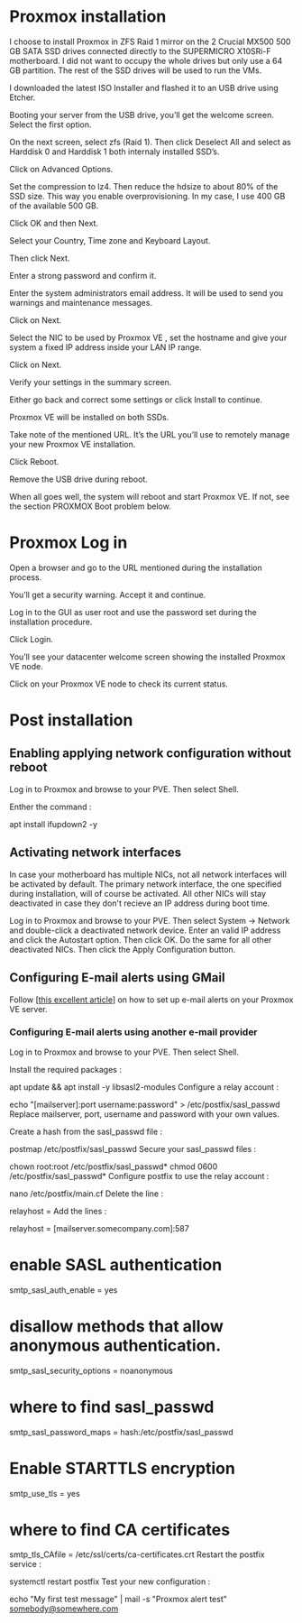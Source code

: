 # Proxmox installation

I choose to install Proxmox in ZFS Raid 1 mirror on the 2 Crucial MX500 500 GB SATA SSD drives connected directly to the SUPERMICRO X10SRi-F motherboard. I did not want to occupy the whole drives but only use a 64 GB partition. The rest of the SSD drives will be used to run the VMs.

I downloaded the latest ISO Installer and flashed it to an USB drive using Etcher.

Booting your server from the USB drive, you’ll get the welcome screen. Select the first option.

On the next screen, select zfs (Raid 1). Then click Deselect All and select as Harddisk  0 and Harddisk 1 both internaly installed SSD’s.

Click on Advanced Options.

Set the compression to lz4. Then reduce the hdsize to about 80% of the SSD size. This way you enable overprovisioning. In my case, I use 400 GB of the available 500 GB.

Click OK and then Next.

Select your Country, Time zone and Keyboard Layout.

Then click Next.

Enter a strong password and confirm it.

Enter the system administrators email address. It will be used to send you warnings and maintenance messages.

Click on Next.

Select the NIC to be used by Proxmox VE , set the hostname and give your system a fixed IP address inside your LAN IP range.

Click on Next.

Verify your settings in the summary screen.

Either go back and correct some settings or click Install to continue.

Proxmox VE will be installed on both SSDs.

Take note of the mentioned URL. It’s the URL you’ll use to remotely manage your new Proxmox VE installation.

Click Reboot.

Remove the USB drive during reboot.

When all goes well, the system will reboot and start Proxmox VE. If not, see the section PROXMOX Boot problem below.

# Proxmox Log in

Open a browser and go to the URL mentioned during the installation process.

You’ll get a security warning. Accept it and continue.

Log in to the GUI as user root and use the password set during the installation procedure.

Click Login.

You’ll see your datacenter welcome screen showing the installed Proxmox VE node.

Click on your Proxmox VE node to check its current status.

# Post installation

## Enabling applying network configuration without reboot

Log in to Proxmox and browse to your PVE. Then select Shell.

Enther the command : 

apt install ifupdown2 -y

## Activating network interfaces

In case your motherboard has multiple NICs, not all network interfaces will be activated by default. The primary network interface, the one specified during installation, will of course be activated. All other NICs will stay deactivated in case they don't recieve an IP address during boot time.

Log in to Proxmox and browse to your PVE. Then select System → Network and double-click a deactivated network device. Enter an valid IP address and click the Autostart option. Then click OK. Do the same for all other deactivated NICs. Then click the Apply Configuration button.

## Configuring E-mail alerts using GMail

Follow [[this excellent article](https://geekistheway.com/2021/03/07/configuring-e-mail-alerts-on-your-proxmox/)] on how to set up e-mail alerts on your Proxmox VE server.

### Configuring E-mail alerts using another e-mail provider 

Log in to Proxmox and browse to your PVE. Then select Shell.

Install the required packages :

apt update && apt install -y libsasl2-modules
Configure a relay account :

echo "[mailserver]:port username:password" > /etc/postfix/sasl_passwd
Replace mailserver, port, username and password with your own values.

Create a hash from the sasl_passwd file :

postmap /etc/postfix/sasl_passwd
Secure your sasl_passwd files :

chown root:root /etc/postfix/sasl_passwd*
chmod 0600 /etc/postfix/sasl_passwd*
Configure postfix to use the relay account :

nano /etc/postfix/main.cf
Delete the line :

relayhost =
Add the lines :

relayhost = [mailserver.somecompany.com]:587
# enable SASL authentication
smtp_sasl_auth_enable = yes
# disallow methods that allow anonymous authentication.
smtp_sasl_security_options = noanonymous
# where to find sasl_passwd
smtp_sasl_password_maps = hash:/etc/postfix/sasl_passwd
# Enable STARTTLS encryption
smtp_use_tls = yes
# where to find CA certificates
smtp_tls_CAfile = /etc/ssl/certs/ca-certificates.crt
Restart the postfix service :

systemctl restart postfix
Test your new configuration :

echo "My first test message" | mail -s "Proxmox alert test" somebody@somewhere.com
